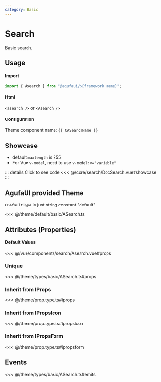 ```yaml
---
category: Basic
---
```


<script setup>
import { CASearchName } from '@agufaui/theme'
</script>

# Search

Basic search.

## Usage

#### Import

```ts
import { Asearch } from "@agufaui/${framework name}";
```

#### Html

`<asearch />` or `<Asearch />`

#### Configuration

Theme component name: `{{ CASearchName }}`

## Showcase
- default `maxlength` is 255
- For Vue `v-model`, need to use `v-model:v="variable"`

<DocSearch />

::: details Click to see code
<<< @/core/search/DocSearch.vue#showcase
:::

## AgufaUI provided Theme

`CDefaultType` is just string constant "default"

<<< @/theme/default/basic/ASearch.ts

## Attributes (Properties)

#### Default Values

<<< @/vue/components/search/Asearch.vue#props

### Unique

<<< @/theme/types/basic/ASearch.ts#props

### Inherit from IProps

<<< @/theme/prop.type.ts#iprops

### Inherit from IPropsIcon

<<< @/theme/prop.type.ts#ipropsicon

### Inherit from IPropsForm

<<< @/theme/prop.type.ts#ipropsform

## Events

<<< @/theme/types/basic/ASearch.ts#emits
